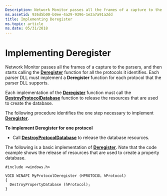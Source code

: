 ```yaml
---
Description: Network Monitor passes all the frames of a capture to the parsers, and then starts calling the Deregister function for all the protocols it identifies. Each parser DLL must implement a Deregister function for each protocol that the parser DLL supports.
ms.assetid: 936d5b00-b0ee-4a29-9396-1e2a7a91a2dd
title: Implementing Deregister
ms.topic: article
ms.date: 05/31/2018
---
```


# Implementing Deregister

Network Monitor passes all the frames of a capture to the parsers, and then starts calling the [**Deregister**](deregister.md) function for all the protocols it identifies. Each parser DLL must implement a **Deregister** function for each protocol that the parser DLL supports.

Each implementation of the [**Deregister**](deregister.md) function must call the [**DestroyProtocolDatabase**](destroypropertydatabase.md) function to release the resources that are used to create the database.

The following procedure identifies the one step necessary to implement [**Deregister**](deregister.md).

**To implement Deregister for one protocol**

-   Call [**DestroyProtocolDatabase**](destroypropertydatabase.md) to release the database resources.

The following is a basic implementation of [**Deregister**](deregister.md). Note that the code example shows the release of resources that are used to create a property database.

``` syntax
#include <windows.h>

VOID WINAPI MyProtocolDeregister (HPROTOCOL hProtocol)
{
  DestroyPropertyDatabase (hProtocol);
}
```

 

 




